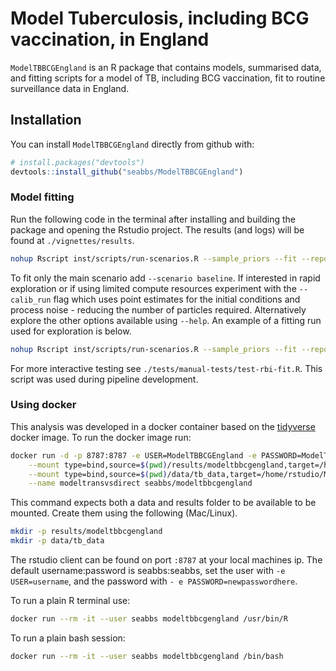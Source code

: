 
# Model Tuberculosis, including BCG vaccination, in England

`ModelTBBCGEngland` is an R package that contains models, summarised
data, and fitting scripts for a model of TB, including BCG vaccination,
fit to routine surveillance data in England.

## Installation

You can install `ModelTBBCGEngland` directly from github with:

``` r
# install.packages("devtools")
devtools::install_github("seabbs/ModelTBBCGEngland")
```

### Model fitting

Run the following code in the terminal after installing and building the
package and opening the Rstudio project. The results (and logs) will be
found at
`./vignettes/results`.

``` bash
nohup Rscript inst/scripts/run-scenarios.R --sample_priors --fit --reports
```

To fit only the main scenario add `--scenario baseline`. If interested
in rapid exploration or if using limited compute resources experiment
with the `--calib_run` flag which uses point estimates for the initial
conditions and process noise - reducing the number of particles
required. Alternatively explore the other options available using
`--help`. An example of a fitting run used for exploration is
below.

``` bash
nohup Rscript inst/scripts/run-scenarios.R --sample_priors --fit --reports --cores 16 --calib_run --scenario baseline
```

For more interactive testing see `./tests/manual-tests/test-rbi-fit.R`.
This script was used during pipeline development.

### Using docker

This analysis was developed in a docker container based on the
[tidyverse](https://hub.docker.com/r/rocker/tidyverse/) docker image. To
run the docker image
run:

``` bash
docker run -d -p 8787:8787 -e USER=ModelTBBCGEngland -e PASSWORD=ModelTBBCGEngland \
    --mount type=bind,source=$(pwd)/results/modeltbbcgengland,target=/home/rstudio/ModelTBBCGEngland/vignettes/results \
    --mount type=bind,source=$(pwd)/data/tb_data,target=/home/rstudio/ModelTBBCGEngland/data-raw/tb_data \
    --name modeltransvsdirect seabbs/modeltbbcgengland
```

This command expects both a data and results folder to be available to
be mounted. Create them using the following (Mac/Linux).

``` bash
mkdir -p results/modeltbbcgengland
mkdir -p data/tb_data
```

The rstudio client can be found on port `:8787` at your local machines
ip. The default username:password is seabbs:seabbs, set the user with
`-e USER=username`, and the password with `- e
PASSWORD=newpasswordhere`.

To run a plain R terminal use:

``` bash
docker run --rm -it --user seabbs modeltbbcgengland /usr/bin/R
```

To run a plain bash session:

``` bash
docker run --rm -it --user seabbs modeltbbcgengland /bin/bash
```
